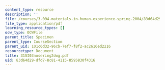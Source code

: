 ```yaml
---
content_type: resource
description: ''
file: /courses/3-094-materials-in-human-experience-spring-2004/83d64d29dfd78c8141158595830f4316_31SI03nosering2dwg.pdf
file_type: application/pdf
learning_resource_types: []
ocw_type: OCWFile
parent_title: Specimen
parent_type: CourseSection
parent_uid: 101c6d32-96cb-7ef7-f8f2-ac2616ed2216
resourcetype: Document
title: 31SI03nosering2dwg.pdf
uid: 83d64d29-dfd7-8c81-4115-8595830f4316
---
```

